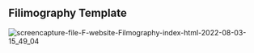 ## Filimography Template


![screencapture-file-F-website-Filmography-index-html-2022-08-03-15_49_04](https://user-images.githubusercontent.com/88143329/182595663-87a1d3db-7e9b-46c3-85c5-acae74868914.png)
